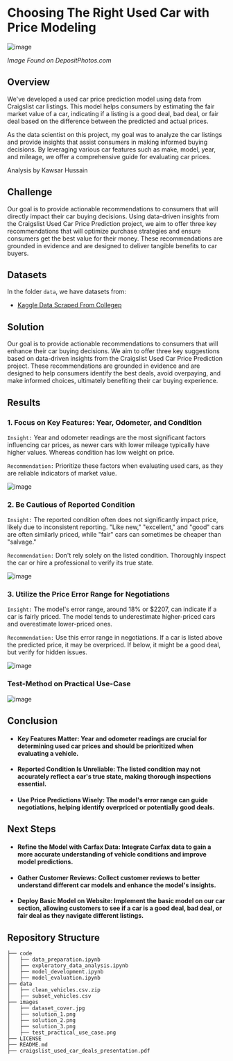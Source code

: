 # Choosing The Right Used Car with Price Modeling

![image](https://github.com/mrhussaink7/used-car-valuation/blob/main/images/dataset_cover.png)

*Image Found on DepositPhotos.com*

## Overview

We've developed a used car price prediction model using data from Craigslist car listings. This model helps consumers by estimating the fair market value of a car, indicating if a listing is a good deal, bad deal, or fair deal based on the difference between the predicted and actual prices.

As the data scientist on this project, my goal was to analyze the car listings and provide insights that assist consumers in making informed buying decisions. By leveraging various car features such as make, model, year, and mileage, we offer a comprehensive guide for evaluating car prices.

Analysis by Kawsar Hussain

## Challenge

Our goal is to provide actionable recommendations to consumers that will directly impact their car buying decisions. Using data-driven insights from the Craigslist Used Car Price Prediction project, we aim to offer three key recommendations that will optimize purchase strategies and ensure consumers get the best value for their money. These recommendations are grounded in evidence and are designed to deliver tangible benefits to car buyers.

## Datasets

In the folder `data`, we have datasets from:

- [Kaggle Data Scraped From Collegep](https://www.kaggle.com/datasets/austinreese/craigslist-carstrucks-data)

## Solution

Our goal is to provide actionable recommendations to consumers that will enhance their car buying decisions. We aim to offer three key suggestions based on data-driven insights from the Craigslist Used Car Price Prediction project. These recommendations are grounded in evidence and are designed to help consumers identify the best deals, avoid overpaying, and make informed choices, ultimately benefiting their car buying experience.

## Results

### 1. Focus on Key Features: Year, Odometer, and Condition

`Insight:` Year and odometer readings are the most significant factors influencing car prices, as newer cars with lower mileage typically have higher values. Whereas condition has low weight on price.

`Recommendation:` Prioritize these factors when evaluating used cars, as they are reliable indicators of market value.

![image](https://github.com/mrhussaink7/used-car-valuation/blob/main/images/solution_1.png)

### 2. Be Cautious of Reported Condition

`Insight:` The reported condition often does not significantly impact price, likely due to inconsistent reporting. "Like new," "excellent," and "good" cars are often similarly priced, while "fair" cars can sometimes be cheaper than "salvage."

`Recommendation:` Don't rely solely on the listed condition. Thoroughly inspect the car or hire a professional to verify its true state.

![image](https://github.com/mrhussaink7/used-car-valuation/blob/main/images/solution_2.png)

### 3. Utilize the Price Error Range for Negotiations

`Insight:` The model's error range, around 18% or $2207, can indicate if a car is fairly priced. The model tends to underestimate higher-priced cars and overestimate lower-priced ones.

`Recommendation:` Use this error range in negotiations. If a car is listed above the predicted price, it may be overpriced. If below, it might be a good deal, but verify for hidden issues.

![image](https://github.com/mrhussaink7/used-car-valuation/blob/main/images/solution_3.png)

### Test-Method on Practical Use-Case

![image](https://github.com/mrhussaink7/used-car-valuation/blob/gating/images/test_practical_use_case.png)

## Conclusion

- #### Key Features Matter: Year and odometer readings are crucial for determining used car prices and should be prioritized when evaluating a vehicle.
- #### Reported Condition Is Unreliable: The listed condition may not accurately reflect a car's true state, making thorough inspections essential.
- #### Use Price Predictions Wisely: The model's error range can guide negotiations, helping identify overpriced or potentially good deals.

## Next Steps

- #### Refine the Model with Carfax Data: Integrate Carfax data to gain a more accurate understanding of vehicle conditions and improve model predictions.
- #### Gather Customer Reviews: Collect customer reviews to better understand different car models and enhance the model's insights.
- #### Deploy Basic Model on Website: Implement the basic model on our car section, allowing customers to see if a car is a good deal, bad deal, or fair deal as they navigate different listings.

## Repository Structure
```
├── code
│   ├── data_preparation.ipynb
│   ├── exploratory_data_analysis.ipynb
│   ├── model_development.ipynb
│   ├── model_evaluation.ipynb
├── data
│   ├── clean_vehicles.csv.zip
│   ├── subset_vehicles.csv
├── images
│   ├── dataset_cover.jpg
│   ├── solution_1.png
│   ├── solution_2.png
│   ├── solution_3.png
│   ├── test_practical_use_case.png
├── LICENSE
├── README.md
├── craigslist_used_car_deals_presentation.pdf
```